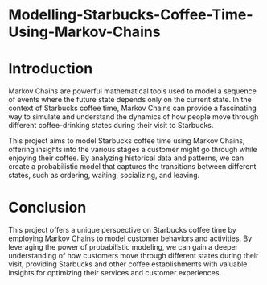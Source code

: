 # Modelling-Starbucks-Coffee-Time-Using-Markov-Chains

# Introduction
Markov Chains are powerful mathematical tools used to model a sequence of events where the future state depends only on the current state. In the context of Starbucks coffee time, Markov Chains can provide a fascinating way to simulate and understand the dynamics of how people move through different coffee-drinking states during their visit to Starbucks.

This project aims to model Starbucks coffee time using Markov Chains, offering insights into the various stages a customer might go through while enjoying their coffee. By analyzing historical data and patterns, we can create a probabilistic model that captures the transitions between different states, such as ordering, waiting, socializing, and leaving.

# Conclusion
This project offers a unique perspective on Starbucks coffee time by employing Markov Chains to model customer behaviors and activities. By leveraging the power of probabilistic modeling, we can gain a deeper understanding of how customers move through different states during their visit, providing Starbucks and other coffee establishments with valuable insights for optimizing their services and customer experiences.
